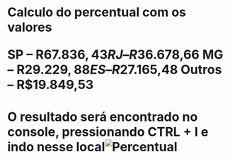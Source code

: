 <h1> Calculo do percentual com os valores

SP – R$67.836,43
RJ – R$36.678,66
MG – R$29.229,88
ES – R$27.165,48
Outros – R$19.849,53

# O resultado será encontrado no console, pressionando CTRL + I e indo nesse local![Percentual](https://user-images.githubusercontent.com/121263966/223492594-0861dfd8-704e-425a-bc4b-56d345bf9b4d.png)
